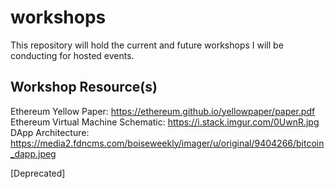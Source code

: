 # workshops
This repository will hold the current and future workshops I will be conducting for hosted events.

## Workshop Resource(s)</br>
Ethereum Yellow Paper: https://ethereum.github.io/yellowpaper/paper.pdf</br>
Ethereum Virtual Machine Schematic: https://i.stack.imgur.com/0UwnR.jpg</br>
DApp Architecture: https://media2.fdncms.com/boiseweekly/imager/u/original/9404266/bitcoin_dapp.jpeg</br>


[Deprecated]
